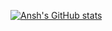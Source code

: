 [![Ansh's GitHub stats](https://github-readme-stats.vercel.app/api?username=anshchaturvedi)](https://github.com/anuraghazra/github-readme-stats)
